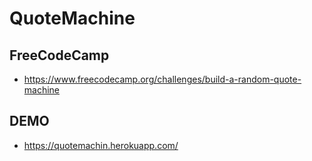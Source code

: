 # QuoteMachine

## FreeCodeCamp 
* https://www.freecodecamp.org/challenges/build-a-random-quote-machine

## DEMO
* https://quotemachin.herokuapp.com/


